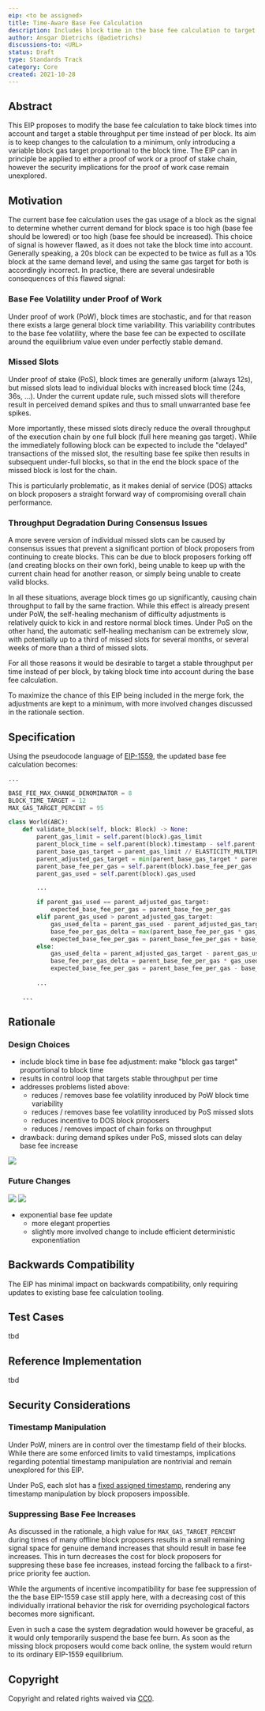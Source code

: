```yaml
---
eip: <to be assigned>
title: Time-Aware Base Fee Calculation
description: Includes block time in the base fee calculation to target a stable throughput per time instead of per block.
author: Ansgar Dietrichs (@adietrichs)
discussions-to: <URL>
status: Draft
type: Standards Track
category: Core
created: 2021-10-28
---
```


## Abstract
This EIP proposes to modify the base fee calculation to take block times into account and target a stable throughput per time instead of per block. Its aim is to keep changes to the calculation to a minimum, only introducing a variable block gas target proportional to the block time. The EIP can in principle be applied to either a proof of work or a proof of stake chain, however the security implications for the proof of work case remain unexplored. 

## Motivation

The current base fee calculation uses the gas usage of a block as the signal to determine whether current demand for block space is too high (base fee should be lowered) or too high (base fee should be increased). This choice of signal is however flawed, as it does not take the block time into account. Generally speaking, a 20s block can be expected to be twice as full as a 10s block at the same demand level, and using the same gas target for both is accordingly incorrect. In practice, there are several undesirable consequences of this flawed signal:

### Base Fee Volatility under Proof of Work

Under proof of work (PoW), block times are stochastic, and for that reason there exists a large general block time variability. This variability contributes to the base fee volatility, where the base fee can be expected to oscillate around the equilibrium value even under perfectly stable demand.

### Missed Slots

Under proof of stake (PoS), block times are generally uniform (always 12s), but missed slots lead to individual blocks with increased block time (24s, 36s, ...). Under the current update rule, such missed slots will therefore result in perceived demand spikes and thus to small unwarranted base fee spikes.

More importantly, these missed slots direcly reduce the overall throughput of the execution chain by one full block (full here meaning gas target). While the immediately following block can be expected to include the "delayed" transactions of the missed slot, the resulting base fee spike then results in subsequent under-full blocks, so that in the end the block space of the missed block is lost for the chain. 

This is particularly problematic, as it makes denial of service (DOS) attacks on block proposers a straight forward way of compromising overall chain performance.

### Throughput Degradation During Consensus Issues

A more severe version of individual missed slots can be caused by consensus issues that prevent a significant portion of block proposers from continuing to create blocks. This can be due to block proposers forking off (and creating blocks on their own fork), being unable to keep up with the current chain head for another reason, or simply being unable to create valid blocks.

In all these situations, average block times go up significantly, causing chain throughput to fall by the same fraction. While this effect is already present under PoW, the self-healing mechanism of difficulty adjustments is relatively quick to kick in and restore normal block times. Under PoS on the other hand, the automatic self-healing mechanism can be extremely slow, with potentially up to a third of missed slots for several months, or several weeks of more than a third of missed slots.

For all those reasons it would be desirable to target a stable throughput per time instead of per block, by taking block time into account during the base fee calculation.

To maximize the chance of this EIP being included in the merge fork, the adjustments are kept to a minimum, with more involved changes discussed in the rationale section.

## Specification
Using the pseudocode language of [EIP-1559](/EIPS/eip-1559.md), the updated base fee calculation becomes:

```python
...

BASE_FEE_MAX_CHANGE_DENOMINATOR = 8
BLOCK_TIME_TARGET = 12
MAX_GAS_TARGET_PERCENT = 95

class World(ABC):
    def validate_block(self, block: Block) -> None:
        parent_gas_limit = self.parent(block).gas_limit
        parent_block_time = self.parent(block).timestamp - self.parent(self.parent(block)).timestamp
        parent_base_gas_target = parent_gas_limit // ELASTICITY_MULTIPLIER
        parent_adjusted_gas_target = min(parent_base_gas_target * parent_block_time // BLOCK_TIME_TARGET, parent_gas_limit * MAX_GAS_TARGET_PERCENT // 100)
        parent_base_fee_per_gas = self.parent(block).base_fee_per_gas
        parent_gas_used = self.parent(block).gas_used

        ...

        if parent_gas_used == parent_adjusted_gas_target:
            expected_base_fee_per_gas = parent_base_fee_per_gas
        elif parent_gas_used > parent_adjusted_gas_target:
            gas_used_delta = parent_gas_used - parent_adjusted_gas_target
            base_fee_per_gas_delta = max(parent_base_fee_per_gas * gas_used_delta // parent_base_gas_target // BASE_FEE_MAX_CHANGE_DENOMINATOR, 1)
            expected_base_fee_per_gas = parent_base_fee_per_gas + base_fee_per_gas_delta
        else:
            gas_used_delta = parent_adjusted_gas_target - parent_gas_used
            base_fee_per_gas_delta = parent_base_fee_per_gas * gas_used_delta // parent_base_gas_target // BASE_FEE_MAX_CHANGE_DENOMINATOR
            expected_base_fee_per_gas = parent_base_fee_per_gas - base_fee_per_gas_delta
        
        ...

    ...
```

## Rationale

### Design Choices

- include block time in base fee adjustment: make "block gas target" proportional to block time
- results in control loop that targets stable throughput per time
- addresses problems listed above:
    - reduces / removes base fee volatility inroduced by PoW block time variability
    - reduces / removes base fee volatility inroduced by PoS missed slots
    - reduces incentive to DOS block proposers
    - reduces / removes impact of chain forks on throughput
- drawback: during demand spikes under PoS, missed slots can delay base fee increase

![](../assets/eip-time_aware_basefee/degradation.png)

### Future Changes

![](../assets/eip-time_aware_basefee/degradation_buffers.png)
![](../assets/eip-time_aware_basefee/degradation_elasticity.png)


- exponential base fee update
    - more elegant properties
    - slightly more involved change to include efficient deterministic exponentiation

## Backwards Compatibility

The EIP has minimal impact on backwards compatibility, only requiring updates to existing base fee calculation tooling.

## Test Cases
tbd

## Reference Implementation
tbd

## Security Considerations

### Timestamp Manipulation

Under PoW, miners are in control over the timestamp field of their blocks. While there are some enforced limits to valid timestamps, implications regarding potential timestamp manipulation are nontrivial and remain unexplored for this EIP.

Under PoS, each slot has a [fixed assigned timestamp](https://github.com/ethereum/consensus-specs/blob/v1.1.3/specs/merge/beacon-chain.md#process_execution_payload), rendering any timestamp manipulation by block proposers impossible.

### Suppressing Base Fee Increases
As discussed in the rationale, a high value for `MAX_GAS_TARGET_PERCENT` during times of many offline block proposers results in a small remaining signal space for genuine demand increases that should result in base fee increases. This in turn decreases the cost for block proposers for suppresing these base fee increases, instead forcing the fallback to a first-price priority fee auction.

While the arguments of incentive incompatibility for base fee suppression of the the base EIP-1559 case still apply here, with a decreasing cost of this individually irrational behavior the risk for overriding psychological factors becomes more significant.

Even in such a case the system degradation would however be graceful, as it would only temporarily suspend the base fee burn. As soon as the missing block proposers would come back online, the system would return to its ordinary EIP-1559 equilibrium.

## Copyright
Copyright and related rights waived via [CC0](https://creativecommons.org/publicdomain/zero/1.0/).
